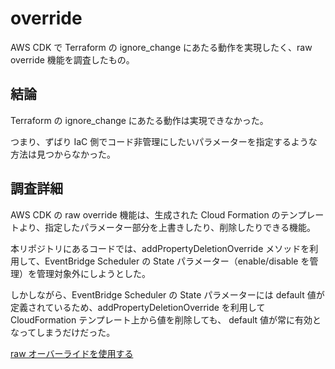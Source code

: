 # override

AWS CDK で Terraform の ignore_change にあたる動作を実現したく、raw override 機能を調査したもの。

## 結論

Terraform の ignore_change にあたる動作は実現できなかった。

つまり、ずばり IaC 側でコード非管理にしたいパラメーターを指定するような方法は見つからなかった。

## 調査詳細

AWS CDK の raw override 機能は、生成された Cloud Formation のテンプレートより、指定したパラメーター部分を上書きしたり、削除したりできる機能。

本リポジトリにあるコードでは、addPropertyDeletionOverride メソッドを利用して、EventBridge Scheduler の State パラメーター（enable/disable を管理）を管理対象外にしようとした。

しかしながら、EventBridge Scheduler の State パラメーターには default 値が定義されているため、addPropertyDeletionOverride を利用して CloudFormation テンプレート上から値を削除しても、 default 値が常に有効となってしまうだけだった。

[raw オーバーライドを使用する](https://docs.aws.amazon.com/ja_jp/cdk/v2/guide/cfn-layer.html#develop-customize-override)
